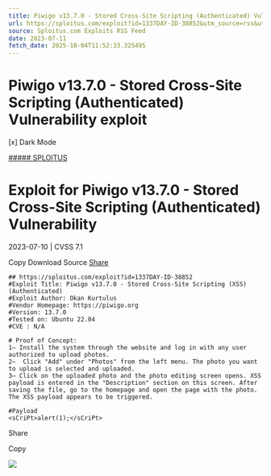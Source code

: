 ```yaml
---
title: Piwigo v13.7.0 - Stored Cross-Site Scripting (Authenticated) Vulnerability exploit
url: https://sploitus.com/exploit?id=1337DAY-ID-38852&utm_source=rss&utm_medium=rss
source: Sploitus.com Exploits RSS Feed
date: 2023-07-11
fetch_date: 2025-10-04T11:52:33.325495
---
```


# Piwigo v13.7.0 - Stored Cross-Site Scripting (Authenticated) Vulnerability exploit

[x]
Dark Mode

[##### SPLOITUS](/)

# Exploit for Piwigo v13.7.0 - Stored Cross-Site Scripting (Authenticated) Vulnerability

2023-07-10 | CVSS 7.1

Copy
Download
Source
[Share](#share-url)

```
## https://sploitus.com/exploit?id=1337DAY-ID-38852
#Exploit Title: Piwigo v13.7.0 - Stored Cross-Site Scripting (XSS) (Authenticated)
#Exploit Author: Okan Kurtulus
#Vendor Homepage: https://piwigo.org
#Version: 13.7.0
#Tested on: Ubuntu 22.04
#CVE : N/A

# Proof of Concept:
1– Install the system through the website and log in with any user authorized to upload photos.
2–  Click "Add" under "Photos" from the left menu. The photo you want to upload is selected and uploaded.
3– Click on the uploaded photo and the photo editing screen opens. XSS payload is entered in the "Description" section on this screen. After saving the file, go to the homepage and open the page with the photo. The XSS payload appears to be triggered.

#Payload
<sCriPt>alert(1);</sCriPt>
```

Share

Copy

![](https://mc.yandex.ru/watch/54912310)